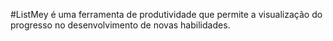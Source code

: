#ListMey é uma ferramenta de produtividade que permite a visualização do progresso no desenvolvimento de novas habilidades.
